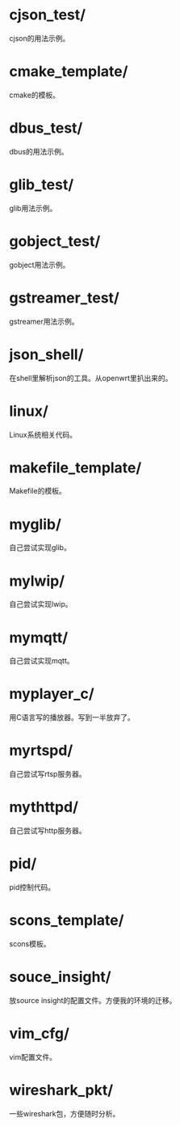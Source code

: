 # cjson_test/

cjson的用法示例。

# cmake_template/

cmake的模板。

# dbus_test/

dbus的用法示例。

# glib_test/

glib用法示例。

# gobject_test/

gobject用法示例。

# gstreamer_test/

gstreamer用法示例。

# json_shell/

在shell里解析json的工具。从openwrt里扒出来的。



# linux/

Linux系统相关代码。

# makefile_template/

Makefile的模板。

# myglib/

自己尝试实现glib。



# mylwip/

自己尝试实现lwip。

# mymqtt/

自己尝试实现mqtt。

# myplayer_c/

用C语言写的播放器。写到一半放弃了。

# myrtspd/

自己尝试写rtsp服务器。

# mythttpd/

自己尝试写http服务器。

# pid/

pid控制代码。



# scons_template/

scons模板。

# souce_insight/

放source insight的配置文件。方便我的环境的迁移。

# vim_cfg/

vim配置文件。

# wireshark_pkt/

一些wireshark包，方便随时分析。

